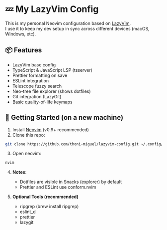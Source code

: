 # 💤 My LazyVim Config

This is my personal Neovim configuration based on [LazyVim](https://www.lazyvim.org/).  
I use it to keep my dev setup in sync across different devices (macOS, Windows, etc).

## 📦 Features

- LazyVim base config
- TypeScript & JavaScript LSP (tsserver)
- Prettier formatting on save
- ESLint integration
- Telescope fuzzy search
- Neo-tree file explorer (shows dotfiles)
- Git integration (LazyGit)
- Basic quality-of-life keymaps

## 🚀 Getting Started (on a new machine)

1. Install [Neovim](https://neovim.io/) (v0.9+ recommended)
2. Clone this repo:

```bash
git clone https://github.com/thoni-miguel/lazyvim-config.git ~/.config/nvim
```

3. Open neovim:

```bash
nvim
```

4. **Notes**:
   - Dotfiles are visible in Snacks (explorer) by default
   - Prettier and ESLint use conform.nvim

5. **Optional Tools (recommended)**
   - ripgrep (brew install ripgrep)
   - eslint_d
   - prettier
   - lazygit
